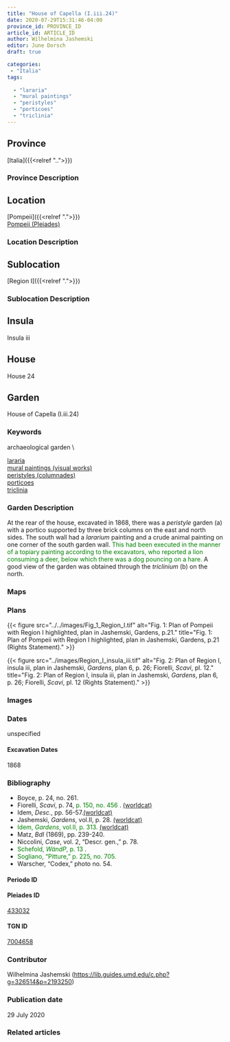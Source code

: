 ```yaml
---
title: "House of Capella (I.iii.24)"
date: 2020-07-29T15:31:46-04:00
province_id: PROVINCE_ID
article_id: ARTICLE_ID
author: Wilhelmina Jashemski
editor: June Dorsch
draft: true

categories:
 - "Italia"
tags:
  
  - "lararia"
  - "mural paintings"
  - "peristyles"
  - "porticoes"
  - "triclinia"
---
```


## Province

[Italia]({{<relref "..">}})

### Province Description

<!-- DESCRIPTION -->


## Location

[Pompeii]({{<relref ".">}}) \
[Pompeii (Pleiades)](https://pleiades.stoa.org/places/433032)

### Location Description

<!-- LEAVE THIS BLANK FOR NOW -->

## Sublocation

[Region I]({{<relref ".">}})

### Sublocation Description

<!-- DESCRIPTION -->

## Insula

Insula iii

## House

House 24

## Garden

House of Capella (I.iii.24)

### Keywords

archaeological garden \

[lararia](http://vocab.getty.edu/page/aat/300400600) \
[mural paintings (visual works)](http://vocab.getty.edu/page/aat/300033644) \
[peristyles (columnades)](http://vocab.getty.edu/page/aat/300004029) \
[porticoes](http://vocab.getty.edu/page/aat/300004145) \
[triclinia](http://vocab.getty.edu/page/aat/300004359)  

### Garden Description

At the rear of the house, excavated in 1868, there was a *peristyle* garden (a) with a portico supported by three brick columns on the east and north sides. The south wall had a *lararium* painting and a crude animal painting on one corner of the south garden wall. <span style="color:green"> This had been executed in the manner of a topiary painting according to the excavators, who reported a lion consuming a deer, below which there was a dog pouncing on a hare. </span> A good view of the garden was obtained through the *triclinium* (b) on the north.

### Maps

<!--
OLD WAY (DO NOT USE)
![alt_text](../../images/image_name.ext)
*CAPTION*

NEW WAY ↓↓↓↓
{{< figure src="../../images/image_name.ext" alt="ALT_TEXT" title="CAPTION" >}}
-->

### Plans

{{< figure src="../../images/Fig_1_Region_I.tif" alt="Fig. 1: Plan of Pompeii with Region I highlighted, plan in Jashemski, Gardens, p.21." title="Fig. 1: Plan of Pompeii with Region I highlighted, plan in Jashemski, Gardens, p.21 (Rights Statement)." >}}

{{< figure src="../images/Region_I_insula_iii.tif" alt="Fig. 2: Plan of Region I, insula iii, plan in Jashemski, *Gardens*, plan 6, p. 26; Fiorelli, *Scavi*, pl. 12." title="Fig. 2: Plan of Region I, insula iii, plan in Jashemski, *Gardens*, plan 6, p. 26; Fiorelli, *Scavi*, pl. 12 (Rights Statement)." >}}

### Images


### Dates

unspecified

#### Excavation Dates

1868

### Bibliography

* Boyce, p. 24, no. 261.
* Fiorelli, *Scavi*, p. 74,  <span style="color:green"> p. 150, no. 456 </span>. [(worldcat)](http://www.worldcat.org/oclc/249024903)
* Idem, *Desc.*, pp. 56-57.[(worldcat)](http://www.worldcat.org/oclc/908272023)
* Jashemski, *Gardens*, vol.II, p. 28. [(worldcat)](http://www.worldcat.org/oclc/921816405)
* <span style="color:green"> Idem, *Gardens*, vol.II, p. 313. [(worldcat)](http://www.worldcat.org/oclc/921816405)</span>
* Matz, *BdI* (1869), pp. 239-240.
* Niccolini, *Case*, vol. 2, “Descr. gen.,” p. 78.
* <span style="color:green"> Schefold, *WändP*, p. 13 </span>.
* <span style="color:green"> Sogliano, “Pitture,” p. 225, no. 705. </span>
* Warscher, “Codex,” photo no. 54.

#### Periodo ID

<!-- [PERIODO_ID](https://pleiades.stoa.org/places/PLEIADES_ID) -->

#### Pleiades ID

[433032](https://pleiades.stoa.org/places/433032)

#### TGN ID

[7004658](http://vocab.getty.edu/page/tgn/7004658)

### Contributor

Wilhelmina Jashemski (https://lib.guides.umd.edu/c.php?g=326514&p=2193250)

### Publication date

29 July 2020

### Related articles

<!-- Links to other related articles. Leave blank for now -->
